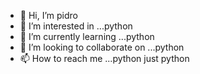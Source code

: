 - 👋 Hi, I’m pidro
- 👀 I’m interested in ...python
- 🌱 I’m currently learning ...python
- 💞️ I’m looking to collaborate on ...python
- 📫 How to reach me ...python
just python
<!---
stranger829/stranger829 is a ✨ special ✨ repository because its `README.md` (this file) appears on your GitHub profile.
You can click the Preview link to take a look at your changes.
--->
